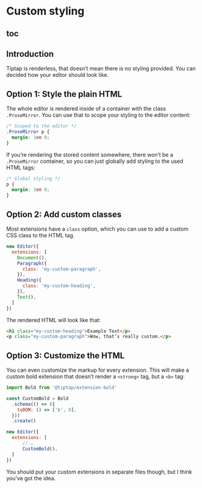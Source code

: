 # Custom styling

## toc

## Introduction
Tiptap is renderless, that doesn’t mean there is no styling provided. You can decided how your editor should look like.

## Option 1: Style the plain HTML
The whole editor is rendered inside of a container with the class `.ProseMirror`. You can use that to scope your styling to the editor content:

```css
/* Scoped to the editor */
.ProseMirror p {
  margin: 1em 0;
}
```

If you’re rendering the stored content somewhere, there won’t be a `.ProseMirror` container, so you can just globally add styling to the used HTML tags:

```css
/* Global styling */
p {
  margin: 1em 0;
}
```


## Option 2: Add custom classes
Most extensions have a `class` option, which you can use to add a custom CSS class to the HTML tag.

```js
new Editor({
  extensions: [
    Document(),
    Paragraph({
      class: 'my-custom-paragraph',
    }),
    Heading({
      class: 'my-custom-heading',
    }),
    Text(),
  ]
})
```

The rendered HTML will look like that:

```html
<h1 class="my-custom-heading">Example Text</p>
<p class="my-custom-paragraph">Wow, that’s really custom.</p>
```

## Option 3: Customize the HTML
You can even customize the markup for every extension. This will make a custom bold extension that doesn’t render a `<strong>` tag, but a `<b>` tag:

```js
import Bold from '@tiptap/extension-bold'

const CustomBold = Bold
  .schema(() => ({
    toDOM: () => ['b', 0],
  }))
  .create()

new Editor({
  extensions: [
      // …
      CustomBold(),
  ]
})
```

You should put your custom extensions in separate files though, but I think you’ve got the idea.
